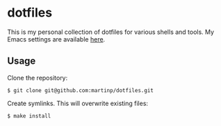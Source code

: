 # dotfiles

This is my personal collection of dotfiles for various shells and tools. My
Emacs settings are available [here](https://github.com/mpolden/emacs.d).

## Usage

Clone the repository:

    $ git clone git@github.com:martinp/dotfiles.git

Create symlinks. This will overwrite existing files:

    $ make install
